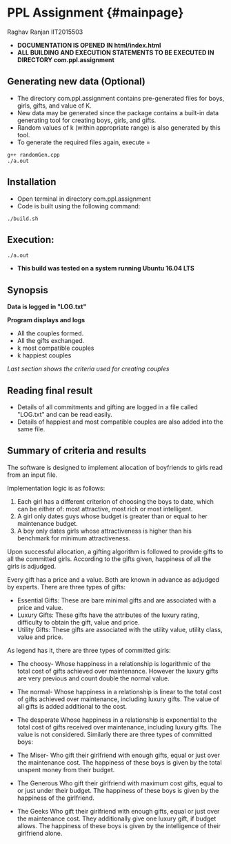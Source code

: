 
PPL Assignment                        {#mainpage}
==============

Raghav Ranjan
IIT2015503

* **DOCUMENTATION IS OPENED IN html/index.html**
* **ALL BUILDING AND EXECUTION STATEMENTS TO BE EXECUTED IN DIRECTORY com.ppl.assignment**

Generating new data (Optional) 
-------------------------------
* The directory com.ppl.assignment contains pre-generated files for boys, girls, gifts, and value of K.
* New data may be generated since the package contains a built-in data generating tool for creating boys, girls, and gifts.
* Random values of k (within appropriate range) is also generated by this tool.
* To generate the required files again, execute =

~~~~~~~~~~~~~~~~~{.sh}
g++ randomGen.cpp
./a.out
~~~~~~~~~~~~~~~~~

Installation
------------
* Open terminal in directory com.ppl.assignment
* Code is built using the following command: 

~~~~~~~~~~{.sh}
./build.sh
~~~~~~~~~~

Execution:
----------

~~~~~~~{.sh}
./a.out
~~~~~~~



* **This build was tested on a system running Ubuntu 16.04 LTS**



Synopsis
---------


**Data is logged in "LOG.txt"**

**Program displays and logs**

* All the couples formed.
* All the gifts exchanged.
* k most compatible couples
* k happiest couples

*Last section shows the criteria used for creating couples*





Reading final result
--------------------

* Details of all commitments and gifting are logged in a file called "LOG.txt" and can be read easily.
* Details of happiest and most compatible couples are also added into the same file.




Summary of criteria and results
---------------------------------

The software is designed to implement allocation of boyfriends to girls read from an input file. 

Implementation logic is as follows:
1) Each girl has a different criterion of choosing the boys to date, which can be either of: most attractive, most rich or most
intelligent.
2) A girl only dates guys whose budget is greater than or equal to her maintenance budget.
3) A boy only dates girls whose attractiveness is higher than his benchmark for minimum attractiveness.

Upon successful allocation, a gifting algorithm is followed to provide gifts to all the committed girls. According to the gifts given, happiness of all the girls is adjudged.

Every gift has a price and a value. Both are known in advance as adjudged by experts. There are three types
of gifts:

* Essential Gifts: These are bare minimal gifts and are associated with a price and value.
* Luxury Gifts: These gifts have the attributes of the luxury rating, difficulty to obtain the gift, value and price.
* Utility Gifts: These gifts are associated with the utility value, utility class, value and price.

As legend has it, there are three types of committed girls:


* The choosy-
Whose happiness in a relationship is logarithmic of the total cost of gifts achieved over
maintenance. However the luxury gifts are very previous and count double the normal value.
* The normal-
Whose happiness in a relationship is linear to the total cost of gifts achieved over maintenance,
including luxury gifts. The value of all gifts is added additional to the cost.
* The desperate
Whose happiness in a relationship is exponential to the total cost of gifts received over
maintenance, including luxury gifts. The value is not considered.
Similarly there are three types of committed boys:

* The Miser-
Who gift their girlfriend with enough gifts, equal or just over the maintenance cost. The happiness
of these boys is given by the total unspent money from their budget.
* The Generous
Who gift their girlfriend with maximum cost gifts, equal to or just under their budget. The
happiness of these boys is given by the happiness of the girlfriend.
* The Geeks
Who gift their girlfriend with enough gifts, equal or just over the maintenance cost. They
additionally give one luxury gift, if budget allows. The happiness of these boys is given by the intelligence
of their girlfriend alone.

